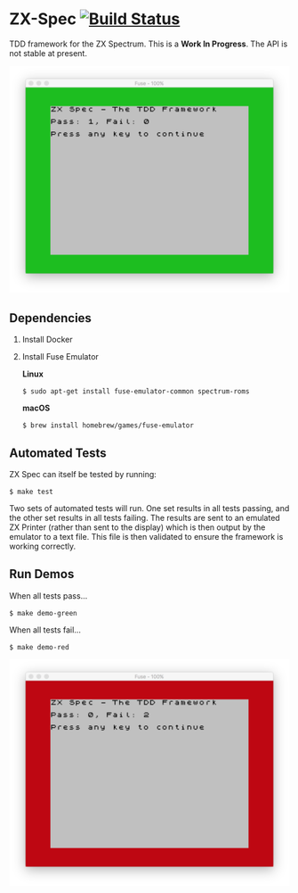 # ZX-Spec [![Build Status](https://travis-ci.org/rhargreaves/zx-spec.svg?branch=master)](https://travis-ci.org/rhargreaves/zx-spec)
TDD framework for the ZX Spectrum. This is a **Work In Progress**. The API is not stable at present.

<p align="center">
    <img src="https://github.com/rhargreaves/zx-spec/raw/master/docs/green.png" width="600" />
</p>

## Dependencies

1. Install Docker
2. Install Fuse Emulator
    
    **Linux**

    ```
    $ sudo apt-get install fuse-emulator-common spectrum-roms
    ```
    
    **macOS**
    
    ```
    $ brew install homebrew/games/fuse-emulator
    ```

## Automated Tests

ZX Spec can itself be tested by running:

```
$ make test
```

Two sets of automated tests will run. One set results in all tests passing, and the other set results in all tests failing. The results are sent to an emulated ZX Printer (rather than sent to the display) which is then output by the emulator to a text file. This file is then validated to ensure the framework is working correctly.

## Run Demos

When all tests pass...

```
$ make demo-green
```

When all tests fail...

```
$ make demo-red
```

<p align="center">
    <img src="https://github.com/rhargreaves/zx-spec/raw/master/docs/red.png" width="600" />
</p>
